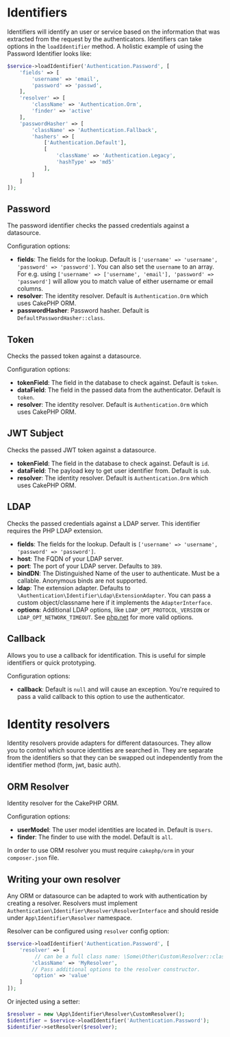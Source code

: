 # Identifiers

Identifiers will identify an user or service based on the information that was extracted from the request by the authenticators. Identifiers can take options in the `loadIdentifier` method. A holistic example of using the Password Identifier looks like:

```php
$service->loadIdentifier('Authentication.Password', [
    'fields' => [
        'username' => 'email',
        'password' => 'passwd',
    ],
    'resolver' => [
        'className' => 'Authentication.Orm',
        'finder' => 'active'
    ],
    'passwordHasher' => [
        'className' => 'Authentication.Fallback',
        'hashers' => [
            ['Authentication.Default'],
            [
                'className' => 'Authentication.Legacy',
                'hashType' => 'md5'
            ],
        ]
    ]
]);
```

## Password

The password identifier checks the passed credentials against a datasource.

Configuration options:

* **fields**: The fields for the lookup. Default is `['username' => 'username', 'password' => 'password']`.
  You can also set the `username` to an array. For e.g. using
  `['username' => ['username', 'email'], 'password' => 'password']` will allow
  you to match value of either username or email columns.
* **resolver**: The identity resolver. Default is `Authentication.Orm` which uses CakePHP ORM.
* **passwordHasher**: Password hasher. Default is `DefaultPasswordHasher::class`.

## Token

Checks the passed token against a datasource.

Configuration options:

* **tokenField**: The field in the database to check against. Default is `token`.
* **dataField**: The field in the passed data from the authenticator. Default is `token`.
* **resolver**: The identity resolver. Default is `Authentication.Orm` which uses CakePHP ORM.

## JWT Subject

Checks the passed JWT token against a datasource.

* **tokenField**: The field in the database to check against. Default is `id`.
* **dataField**: The payload key to get user identifier from. Default is `sub`.
* **resolver**: The identity resolver. Default is `Authentication.Orm` which uses CakePHP ORM.

## LDAP

Checks the passed credentials against a LDAP server. This identifier requires the PHP LDAP extension.

* **fields**: The fields for the lookup. Default is `['username' => 'username', 'password' => 'password']`.
* **host**: The FQDN of your LDAP server.
* **port**: The port of your LDAP server. Defaults to `389`.
* **bindDN**: The Distinguished Name of the user to authenticate. Must be a callable. Anonymous binds are not supported.
* **ldap**: The extension adapter. Defaults to `\Authentication\Identifier\Ldap\ExtensionAdapter`.
  You can pass a custom object/classname here if it implements the `AdapterInterface`.
* **options**: Additional LDAP options, like `LDAP_OPT_PROTOCOL_VERSION` or `LDAP_OPT_NETWORK_TIMEOUT`.
  See [php.net](http://php.net/manual/en/function.ldap-set-option.php) for more valid options.

## Callback

Allows you to use a callback for identification. This is useful for simple identifiers or quick prototyping.

Configuration options:

* **callback**: Default is `null` and will cause an exception. You're required to pass a valid callback to this option to use the authenticator.

# Identity resolvers

Identity resolvers provide adapters for different datasources. They allow
you to control which source identities are searched in. They are separate from
the identifiers so that they can be swapped out independently from the
identifier method (form, jwt, basic auth).

## ORM Resolver

Identity resolver for the CakePHP ORM.

Configuration options:

* **userModel**: The user model identities are located in. Default is `Users`.
* **finder**: The finder to use with the model. Default is `all`.

In order to use ORM resolver you must require `cakephp/orm` in your `composer.json` file.

## Writing your own resolver

Any ORM or datasource can be adapted to work with authentication by creating
a resolver.  Resolvers must implement
`Authentication\Identifier\Resolver\ResolverInterface` and should reside under
`App\Identifier\Resolver` namespace.

Resolver can be configured using `resolver` config option:

```php
$service->loadIdentifier('Authentication.Password', [
    'resolver' => [
         // can be a full class name: \Some\Other\Custom\Resolver::class
        'className' => 'MyResolver',
        // Pass additional options to the resolver constructor.
        'option' => 'value'
    ]
]);
```

Or injected using a setter:

```php
$resolver = new \App\Identifier\Resolver\CustomResolver();
$identifier = $service->loadIdentifier('Authentication.Password');
$identifier->setResolver($resolver);
```
